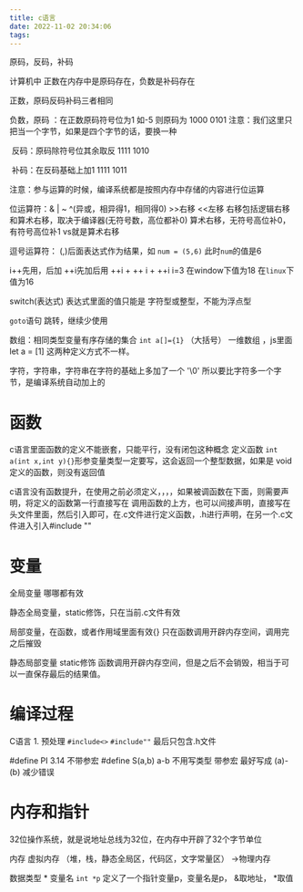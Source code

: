 ```yaml
---
title: c语言
date: 2022-11-02 20:34:06
tags:
---
```


原码，反码，补码

计算机中  正数在内存中是原码存在，负数是补码存在

正数，原码反码补码三者相同    

负数，原码 ：在正数原码符号位为1  如-5  则原码为    1000 0101   注意：我们这里只把当一个字节，如果是四个字节的话，要换一种

​		反码：原码除符号位其余取反   1111   1010

​		补码：在反码基础上加1         1111  1011

注意：参与运算的时候，编译系统都是按照内存中存储的内容进行位运算

位运算符：&   |    ~    ^(异或，相异得1，相同得0)            >>右移   <<左移     右移包括逻辑右移和算术右移，取决于编译器(无符号数，高位都补0)   算术右移，无符号高位补0，有符号高位补1   vs就是算术右移

逗号运算符：           (,)后面表达式作为结果，如                     `num = (5,6)`   此时`num`的值是6

i++先用，后加       ++i先加后用      ++i + ++ i + ++i       i=3    在window下值为18  在`linux`下值为16 

switch(表达式)  表达式里面的值只能是  字符型或整型，不能为浮点型

`goto`语句   跳转，继续少使用



数组：相同类型变量有序存储的集合 `int a[]={1}` （大括号） 一维数组   ，js里面   let a = [1]    这两种定义方式不一样。

字符，字符串，字符串在字符的基础上多加了一个     '\0'     所以要比字符多一个字节，是编译系统自动加上的

# 函数

c语言里面函数的定义不能嵌套，只能平行，没有闭包这种概念        定义函数   `int a(int x,int y){}`形参变量类型一定要写，这会返回一个整型数据，如果是 void定义的函数，则没有返回值

c语言没有函数提升，在使用之前必须定义，，，，如果被调函数在下面，则需要声明，将定义的函数第一行直接写在   调用函数的上方，也可以间接声明，直接写在头文件里面，然后引入即可，在.c文件进行定义函数，.h进行声明，在另一个.c文件进入引入#include ""

# 变量

全局变量  哪哪都有效

静态全局变量，static修饰，只在当前.c文件有效

局部变量，在函数，或者作用域里面有效{}     只在函数调用开辟内存空间，调用完之后摧毁

静态局部变量  static修饰      函数调用开辟内存空间，但是之后不会销毁，相当于可以一直保存最后的结果值。

# 编译过程

C语言     1. 预处理  `#include<>`    `#include""`   最后只包含.h文件    

#define PI 3.14         不带参宏             #define S(a,b)  a-b  不用写类型   带参宏           最好写成   (a)-(b) 减少错误 

# 内存和指针

32位操作系统，就是说地址总线为32位，在内存中开辟了32个字节单位

内存   虚拟内存   （堆，栈，静态全局区，代码区，文字常量区）                    ->物理内存

数据类型   *    变量名            `int *p`  定义了一个指针变量p，变量名是p，      &取地址，    *取值

